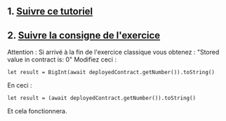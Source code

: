 ## 1. [Suivre ce tutoriel](https://chain.link/bootcamp/hardhat-setup-instructions)
## 2. [Suivre la consigne de l'exercice](https://docs.google.com/document/d/12_t49Ue6FPk09Dm8dpS41F1-ZHOJc-OJ5ejJ5-o4f90/edit#heading=h.fjoly20abwr)
Attention : Si arrivé à la fin de l'exercice classique vous obtenez : "Stored value in contract is:  0"
Modifiez ceci :
```
let result = BigInt(await deployedContract.getNumber()).toString()
```
En ceci :
```
let result = (await deployedContract.getNumber()).toString()
```
Et cela fonctionnera.
